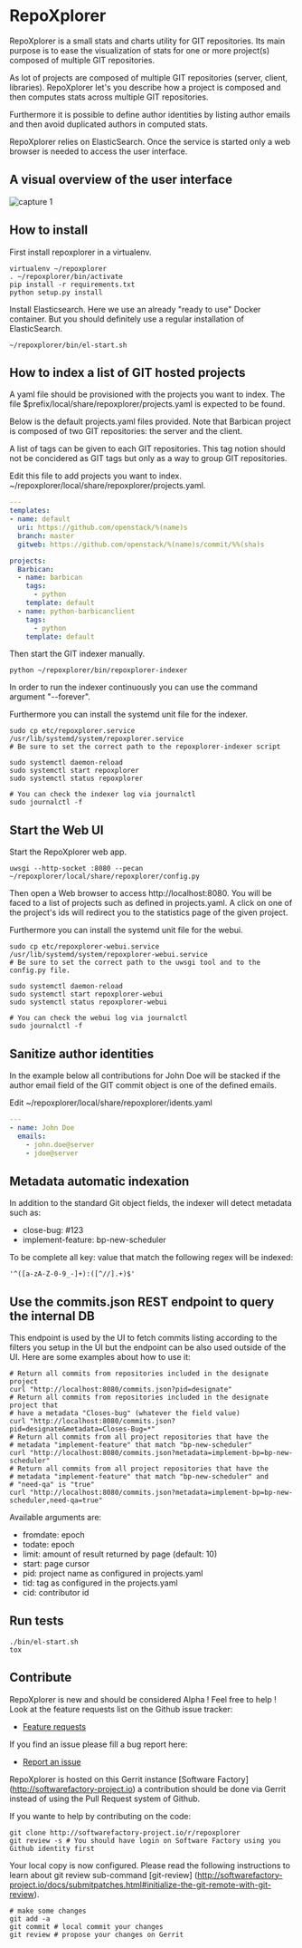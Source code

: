 # RepoXplorer

RepoXplorer is a small stats and charts utility for GIT repositories.
Its main purpose is to ease the visualization of stats for one or
more project(s) composed of multiple GIT repositories.

As lot of projects are composed of multiple GIT repositories (server,
client, libraries). RepoXplorer let's you describe how a project is composed
and then computes stats across multiple GIT repositories.

Furthermore it is possible to define author identities by listing
author emails and then avoid duplicated authors in computed stats.

RepoXplorer relies on ElasticSearch. Once the service is started only
a web browser is needed to access the user interface.

## A visual overview of the user interface

![capture 1](https://raw.githubusercontent.com/morucci/repoxplorer/master/imgs/repoxplorer.jpg)

## How to install

First install repoxplorer in a virtualenv.

```Shell
virtualenv ~/repoxplorer
. ~/repoxplorer/bin/activate
pip install -r requirements.txt
python setup.py install
```

Install Elasticsearch. Here we use an already "ready to use" Docker
container. But you should definitely use a regular installation
of ElasticSearch.

```Shell
~/repoxplorer/bin/el-start.sh
```

## How to index a list of GIT hosted projects

A yaml file should be provisioned with the projects you want to index. The
file $prefix/local/share/repoxplorer/projects.yaml is expected to be found.

Below is the default projects.yaml files provided. Note that Barbican project
is composed of two GIT repositories: the server and the client.

A list of tags can be given to each GIT repositories. This tag notion
should not be concidered as GIT tags but only as a way to group
GIT repositories.

Edit this file to add projects you want to index.
~/repoxplorer/local/share/repoxplorer/projects.yaml.

```YAML
---
templates:
- name: default
  uri: https://github.com/openstack/%(name)s
  branch: master
  gitweb: https://github.com/openstack/%(name)s/commit/%%(sha)s

projects:
  Barbican:
  - name: barbican
    tags:
      - python
    template: default
  - name: python-barbicanclient
    tags:
      - python
    template: default
```

Then start the GIT indexer manually.

```Shell
python ~/repoxplorer/bin/repoxplorer-indexer
```

In order to run the indexer continuously you can use the command
argument "--forever".

Furthermore you can install the systemd unit file for the indexer.

```
sudo cp etc/repoxplorer.service /usr/lib/systemd/system/repoxplorer.service
# Be sure to set the correct path to the repoxplorer-indexer script

sudo systemctl daemon-reload
sudo systemctl start repoxplorer
sudo systemctl status repoxplorer

# You can check the indexer log via journalctl
sudo journalctl -f
```

## Start the Web UI

Start the RepoXplorer web app.

```Shell
uwsgi --http-socket :8080 --pecan ~/repoxplorer/local/share/repoxplorer/config.py
```

Then open a Web browser to access http://localhost:8080. You will be faced to a list
of projects such as defined in projects.yaml. A click on one of the project's ids
will redirect you to the statistics page of the given project.

Furthermore you can install the systemd unit file for the webui.

```
sudo cp etc/repoxplorer-webui.service /usr/lib/systemd/system/repoxplorer-webui.service
# Be sure to set the correct path to the uwsgi tool and to the config.py file.

sudo systemctl daemon-reload
sudo systemctl start repoxplorer-webui
sudo systemctl status repoxplorer-webui

# You can check the webui log via journalctl
sudo journalctl -f
```

## Sanitize author identities

In the example below all contributions for John Doe will be stacked if
the author email field of the GIT commit object is one of the defined
emails.

Edit ~/repoxplorer/local/share/repoxplorer/idents.yaml

```YAML
---
- name: John Doe
  emails:
    - john.doe@server
    - jdoe@server
```

## Metadata automatic indexation

In addition to the standard Git object fields, the indexer will detect
metadata such as:

- close-bug: #123
- implement-feature: bp-new-scheduler

To be complete all key: value that match the following regex will
be indexed:

```
'^([a-zA-Z-0-9_-]+):([^//].+)$'
```

## Use the commits.json REST endpoint to query the internal DB

This endpoint is used by the UI to fetch commits listing according
to the filters you setup in the UI but the endpoint can be also used
outside of the UI. Here are some examples about how to use it:

```
# Return all commits from repositories included in the designate project
curl "http://localhost:8080/commits.json?pid=designate"
# Return all commits from repositories included in the designate project that
# have a metadata "Closes-bug" (whatever the field value)
curl "http://localhost:8080/commits.json?pid=designate&metadata=Closes-Bug=*"
# Return all commits from all project repositories that have the
# metadata "implement-feature" that match "bp-new-scheduler"
curl "http://localhost:8080/commits.json?metadata=implement-bp=bp-new-scheduler"
# Return all commits from all project repositories that have the
# metadata "implement-feature" that match "bp-new-scheduler" and
# "need-qa" is "true"
curl "http://localhost:8080/commits.json?metadata=implement-bp=bp-new-scheduler,need-qa=true"
```

Available arguments are:
- fromdate: epoch
- todate: epoch
- limit: amount of result returned by page (default: 10)
- start: page cursor
- pid: project name as configured in projects.yaml
- tid: tag as configured in the projects.yaml
- cid: contributor id

## Run tests

```Shell
./bin/el-start.sh
tox
```

## Contribute

RepoXplorer is new and should be considered Alpha ! Feel free to help !
Look at the feature requests list on the Github issue tracker:

- [Feature requests](https://github.com/morucci/repoxplorer/issues?q=is%3Aopen+is%3Aissue+label%3Aenhancement)

If you find an issue please fill a bug report here:

- [Report an issue](https://github.com/morucci/repoxplorer/issues/new)

RepoXplorer is hosted on this Gerrit instance [Software Factory] (http://softwarefactory-project.io)
a contribution should be done via Gerrit instead of using the Pull Request system of Github.

If you wante to help by contributing on the code:

```Shell
git clone http://softwarefactory-project.io/r/repoxplorer
git review -s # You should have login on Software Factory using you Github identity first
```

Your local copy is now configured. Please read the following instructions to
learn about git review sub-command [git-review] (http://softwarefactory-project.io/docs/submitpatches.html#initialize-the-git-remote-with-git-review).

```
# make some changes
git add -a
git commit # local commit your changes
git review # propose your changes on Gerrit
```
